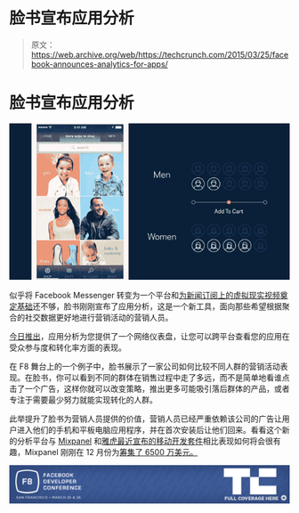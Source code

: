 # 脸书宣布应用分析

> 原文：<https://web.archive.org/web/https://techcrunch.com/2015/03/25/facebook-announces-analytics-for-apps/>

# 脸书宣布应用分析

![Facebook Analytics for Apps](img/fe55a5b580c42983011fa775ba568b08.png)

似乎将 Facebook Messenger 转变为一个平台和[为新闻订阅上的虚拟现实视频奠定基础](https://web.archive.org/web/20230404154727/https://techcrunch.com/2015/03/25/facebook-to-support-spherical-video-in-news-feed-and-oculus/#ns6Pf3:QvvF)还不够，脸书刚刚宣布了应用分析，这是一个新工具，面向那些希望根据聚合的社交数据更好地进行营销活动的营销人员。

[今日推出](https://web.archive.org/web/20230404154727/https://developers.facebook.com/products/analytics)，应用分析为您提供了一个网络仪表盘，让您可以跨平台查看您的应用在受众参与度和转化率方面的表现。

在 F8 舞台上的一个例子中，脸书展示了一家公司如何比较不同人群的营销活动表现。在脸书，你可以看到不同的群体在销售过程中走了多远，而不是简单地看谁点击了一个广告，这样你就可以改变策略，推出更多可能吸引落后群体的产品，或者专注于需要最少努力就能实现转化的人群。

此举提升了脸书为营销人员提供的价值，营销人员已经严重依赖该公司的广告让用户进入他们的手机和平板电脑应用程序，并在首次安装后让他们回来。看看这个新的分析平台与 [Mixpanel](https://web.archive.org/web/20230404154727/https://mixpanel.com/) 和[雅虎最近宣布的移动开发套件](https://web.archive.org/web/20230404154727/https://techcrunch.com/2015/02/19/mobile-is-not-yahoos-hobby-anymore/)相比表现如何将会很有趣，Mixpanel 刚刚在 12 月份为[筹集了 6500 万美元。](https://web.archive.org/web/20230404154727/https://techcrunch.com/2014/12/18/mixpanel-raises-65-million/)

[![](img/a7d958f186a370715ad89daeaef337ae.png)](https://web.archive.org/web/20230404154727/https://techcrunch.com/tag/F82015)